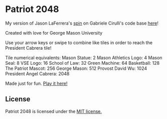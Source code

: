 # Patriot 2048
My version of Jason LaFerrera's [spin](https://github.com/laferrera/doge2048) on Gabriele Cirulli's code base [here](https://github.com/gabrielecirulli/2048)!

Created with love for George Mason University

Use your arrow keys or swipe to combine like tiles in order to reach the President Cabrera tile!

Tile numerical equivalents:
Mason Statue: 2
Mason Athletics Logo: 4
Mason Seal: 8
VSE Logo: 16
School of Law: 32
Green Machine: 64
Basketball: 128
The Patriot Mascot: 256
George Mason: 512
Provost David Wu: 1024
President Angel Cabrera: 2048 

Made just for fun. [Play it here!](http://mason.gmu.edu/~blane3/patriot-2048)


## License
Patriot 2048 is licensed under the [MIT license.](https://github.com/bridgetlane/patriot-2048)